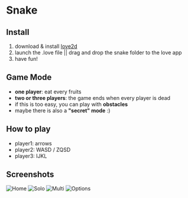 # Snake

## Install
1. download & install [love2d](https://love2d.org/)
2. launch the .love file || drag and drop the snake folder to the love app
3. have fun!

## Game Mode
* **one player**: eat every fruits
* **two or three players**: the game ends when every player is dead
* if this is too easy, you can play with **obstacles**
* maybe there is also a **"secret" mode** :)

## How to play
* player1: arrows
* player2: WASD / ZQSD
* player3: IJKL

## Screenshots
![Home](http://arthur-moreau.net/github/hostedIMG/snake/1.png)
![Solo](http://arthur-moreau.net/github/hostedIMG/snake/2.png)
![Multi](http://arthur-moreau.net/github/hostedIMG/snake/3.png)
![Options](http://arthur-moreau.net/github/hostedIMG/snake/4.png)

